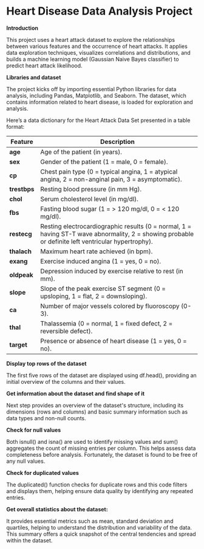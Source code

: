 # Heart Disease Data Analysis Project

**Introduction**

This project uses a heart attack dataset to explore the relationships between various features and the occurrence of heart attacks. It applies data exploration techniques, visualizes correlations and distributions, and builds a machine learning model (Gaussian Naive Bayes classifier) to predict heart attack likelihood.

**Libraries and dataset**

The project kicks off by importing essential Python libraries for data analysis, including Pandas, Matplotlib, and Seaborn. The dataset, which contains information related to heart disease, is loaded for exploration and analysis.

Here’s a data dictionary for the Heart Attack Data Set presented in a table format:

| **Feature**         | **Description**                                                                 |
|---------------------|---------------------------------------------------------------------------------|
| **age**             | Age of the patient (in years).                                                   |
| **sex**             | Gender of the patient (1 = male, 0 = female).                                   |
| **cp**              | Chest pain type (0 = typical angina, 1 = atypical angina, 2 = non-anginal pain, 3 = asymptomatic). |
| **trestbps**        | Resting blood pressure (in mm Hg).                                               |
| **chol**            | Serum cholesterol level (in mg/dl).                                              |
| **fbs**             | Fasting blood sugar (1 = > 120 mg/dl, 0 = < 120 mg/dl).                          |
| **restecg**         | Resting electrocardiographic results (0 = normal, 1 = having ST-T wave abnormality, 2 = showing probable or definite left ventricular hypertrophy). |
| **thalach**         | Maximum heart rate achieved (in bpm).                                           |
| **exang**           | Exercise induced angina (1 = yes, 0 = no).                                       |
| **oldpeak**         | Depression induced by exercise relative to rest (in mm).                        |
| **slope**           | Slope of the peak exercise ST segment (0 = upsloping, 1 = flat, 2 = downsloping). |
| **ca**              | Number of major vessels colored by fluoroscopy (0-3).                           |
| **thal**            | Thalassemia (0 = normal, 1 = fixed defect, 2 = reversible defect).               |
| **target**          | Presence or absence of heart disease (1 = yes, 0 = no).                         |

**Display top rows of the dataset**

 The first five rows of the dataset are displayed using df.head(), providing an initial overview of the columns and their values.

**Get information about the dataset and find shape of it**

Next step provides an overview of the dataset's structure, including its dimensions (rows and columns) and basic summary information such as data types and non-null counts.

**Check for null values**

Both isnull() and isna() are used to identify missing values and sum() aggregates the count of missing entries per column. This helps assess data completeness before analysis. Fortunately, the dataset is found to be free of any null values.

**Check for duplicated values**

The duplicated() function checks for duplicate rows and this code filters and displays them, helping ensure data quality by identifying any repeated entries.

**Get overall statistics about the dataset:**

It provides essential metrics such as mean, standard deviation and quartiles, helping to understand the distribution and variability of the data. This summary offers a quick snapshot of the central tendencies and spread within the dataset.

 
